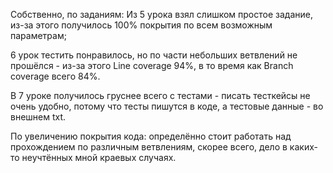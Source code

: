 Собственно, по заданиям:
Из 5 урока взял слишком простое задание, из-за этого получилось 100% покрытия по всем возможным параметрам;

6 урок тестить понравилось, но по части небольших ветвлений не прошёлся - из-за этого Line coverage 94%, в то время как Branch coverage всего 84%.

В 7 уроке получилось груснее всего с тестами - писать тесткейсы не очень удобно, потому что тесты пишутся в коде, а тестовые данные - во внешнем txt.

По увеличению покрытия кода: определённо стоит работать над прохождением по различным ветвлениям, скорее всего, дело в каких-то неучтённых мной краевых случаях.